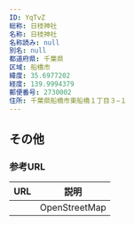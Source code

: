 ```yaml
---
ID: YqTvZ
総称: 日枝神社
名称: 日枝神社
名称読み: null
別名: null
都道府県: 千葉県
区域: 船橋市
緯度: 35.6977202
経度: 139.9994379
郵便番号: 2730002
住所: 千葉県船橋市東船橋１丁目３−１
---
```


## その他

### 参考URL

| URL | 説明          |
| --- | ------------- |
|     | OpenStreetMap |
